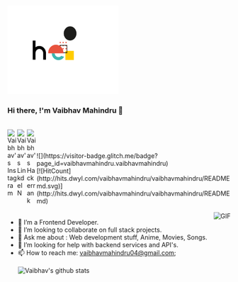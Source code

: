 <img src="https://github.com/vaibhavmahindru/vaibhavmahindru/blob/master/hello.gif" alt="alt text" width="250" height="200" />

### Hi there, !'m Vaibhav Mahindru 👋

<br>
<a href="https://www.instagram.com/vaibhav_mahindru/">
  <img align="left" alt="Vaibhav's Instagram" width="22px" src="https://cdn.jsdelivr.net/npm/simple-icons@v3/icons/instagram.svg" />
</a>
<a href="https://www.linkedin.com/in/vaibhav-mahindru-845604175/">
  <img align="left" alt="Vaibhav's LinkdeIN" width="22px" src="https://cdn.jsdelivr.net/npm/simple-icons@v3/icons/linkedin.svg" />
</a>
<a href="https://www.hackerrank.com/vaibhumahindru27">
  <img align="left" alt="Vaibhav's Hackerrank" width="22px" src="https://cdn.jsdelivr.net/npm/simple-icons@3.1.0/icons/hackerrank.svg" />
</a>

<br/>
<br><br>
![](https://visitor-badge.glitch.me/badge?page_id=vaibhavmahindru.vaibhavmahindru)
<br>
[![HitCount](http://hits.dwyl.com/vaibhavmahindru/vaibhavmahindru/READMEmd.svg)](http://hits.dwyl.com/vaibhavmahindru/vaibhavmahindru/READMEmd)
<br><br>
 <img align="right" alt="GIF" src="https://media2.giphy.com/media/l41lI4bYmcsPJX9Go/giphy.gif?cid=ecf05e47haz0zlt3djhwvqlgy5rksiskd6797m5v6pskrtvc&rid=giphy.gif" />

- 🔭 I’m a Frontend Developer.
- 👯 I’m looking to collaborate on full stack projects.
- 💬 Ask me about : Web development stuff, Anime, Movies, Songs.
- 🤔 I’m looking for help with backend services and API's.
- 📫 How to reach me: vaibhavmahindru04@gmail.com;
  <br><br>
  ![Vaibhav's github stats](https://github-readme-stats.vercel.app/api?username=vaibhavmahindru&show_icons=true&theme=cobalt)
